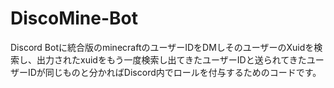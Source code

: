 # DiscoMine-Bot
Discord Botに統合版のminecraftのユーザーIDをDMしそのユーザーのXuidを検索し、出力されたxuidをもう一度検索し出てきたユーザーIDと送られてきたユーザーIDが同じものと分かればDiscord内でロールを付与するためのコードです。
